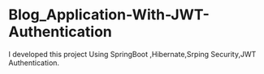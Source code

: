 # Blog_Application-With-JWT-Authentication
I developed this project Using SpringBoot ,Hibernate,Srping Security,JWT Authentication.
